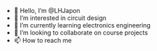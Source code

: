 - 👋 Hello, I’m @LHJapon
- 👀 I’m interested in circuit design
- 🌱 I’m currently learning electronics engineering
- 💞️ I’m looking to collaborate on course projects
- 📫 How to reach me

<!---
LHJapon/LHJapon is a ✨ special ✨ repository because its `README.md` (this file) appears on your GitHub profile.
You can click the Preview link to take a look at your changes.
--->
